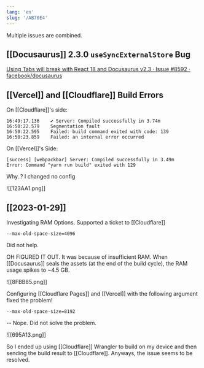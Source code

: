 ```yaml
---
lang: 'en'
slug: '/AB70E4'
---
```


Multiple issues are combined.

## [[Docusaurus]] 2.3.0 `useSyncExternalStore` Bug

[Using Tabs will break with React 18 and Docusaurus v2.3 · Issue #8592 · facebook/docusaurus](https://github.com/facebook/docusaurus/issues/8592#event-8378524686)

## [[Vercel]] and [[Cloudflare]] Build Errors

On [[Cloudflare]]'s side:

```
16:49:17.136    ✔ Server: Compiled successfully in 3.74m
16:50:22.579    Segmentation fault
16:50:22.595    Failed: build command exited with code: 139
16:50:23.859    Failed: an internal error occurred
```

On [[Vercel]]'s Side:

```
[success] [webpackbar] Server: Compiled successfully in 3.49m
Error: Command "yarn run build" exited with 129
```

Why..? I changed no config

![[123AA1.png]]

## [[2023-01-29]]

Investigating RAM Options. Supported a ticket to [[Cloudflare]]

```
--max-old-space-size=4096
```

Did not help.

OH FIGURED IT OUT.
It was because of insufficient RAM.
When [[Docusaurus]] seals the assets (at the end of the build cycle), the RAM usage spikes to ~4.5 GB.

![[8FBB85.png]]

Configuring [[Cloudflare Pages]] and [[Vercel]] with the following argument fixed the problem!

```
--max-old-space-size=8192
```

-- Nope. Did not solve the problem.

![[695A13.png]]

So I ended up using [[Cloudflare]] Wrangler to build on my device and then sending the build result to [[Cloudflare]]. Anyways, the issue seems to be resolved.
